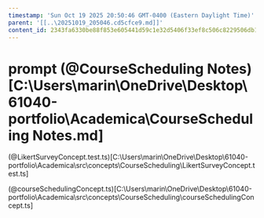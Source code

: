 ```yaml
---
timestamp: 'Sun Oct 19 2025 20:50:46 GMT-0400 (Eastern Daylight Time)'
parent: '[[..\20251019_205046.cd5cfce9.md]]'
content_id: 2343fa6330be88f853e605441d59c1e32d5406f33ef8c506c8229506db156f41
---
```


# prompt (@CourseScheduling Notes)\[C:\Users\marin\OneDrive\Desktop\61040-portfolio\Academica\CourseScheduling Notes.md]

(@LikertSurveyConcept.test.ts)\[C:\Users\marin\OneDrive\Desktop\61040-portfolio\Academica\src\concepts\CourseScheduling\LikertSurveyConcept.test.ts]

(@courseSchedulingConcept.ts)\[C:\Users\marin\OneDrive\Desktop\61040-portfolio\Academica\src\concepts\CourseScheduling\courseSchedulingConcept.ts]
